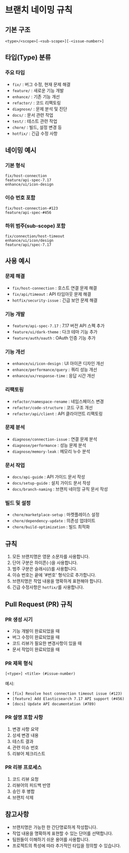 # 브랜치 네이밍 규칙

## 기본 구조
```
<type>/<scope>[-<sub-scope>][-<issue-number>]
```

## 타입(Type) 분류

### 주요 타입
- `fix/` : 버그 수정, 현재 문제 해결
- `feature/` : 새로운 기능 개발
- `enhance/` : 기존 기능 개선
- `refactor/` : 코드 리팩토링
- `diagnose/` : 문제 분석 및 진단
- `docs/` : 문서 관련 작업
- `test/` : 테스트 관련 작업
- `chore/` : 빌드, 설정 변경 등
- `hotfix/` : 긴급 수정 사항

## 네이밍 예시

### 기본 형식
```
fix/host-connection
feature/api-spec-7.17
enhance/ui/icon-design
```

### 이슈 번호 포함
```
fix/host-connection-#123
feature/api-spec-#456
```

### 하위 범주(sub-scope) 포함
```
fix/connection/host-timeout
enhance/ui/icon/design
feature/api/spec-7.17
```

## 사용 예시

### 문제 해결
- `fix/host-connection` : 호스트 연결 문제 해결
- `fix/api/timeout` : API 타임아웃 문제 해결
- `hotfix/security-issue` : 긴급 보안 문제 해결

### 기능 개발
- `feature/api-spec-7.17` : 7.17 버전 API 스펙 추가
- `feature/ui/dark-theme` : 다크 테마 기능 추가
- `feature/auth/oauth` : OAuth 인증 기능 추가

### 기능 개선
- `enhance/ui/icon-design` : UI 아이콘 디자인 개선
- `enhance/performance/query` : 쿼리 성능 개선
- `enhance/ux/response-time` : 응답 시간 개선

### 리팩토링
- `refactor/namespace-rename` : 네임스페이스 변경
- `refactor/code-structure` : 코드 구조 개선
- `refactor/api/client` : API 클라이언트 리팩토링

### 문제 분석
- `diagnose/connection-issue` : 연결 문제 분석
- `diagnose/performance` : 성능 문제 분석
- `diagnose/memory-leak` : 메모리 누수 분석

### 문서 작업
- `docs/api-guide` : API 가이드 문서 작성
- `docs/setup-guide` : 설치 가이드 문서 작성
- `docs/branch-naming` : 브랜치 네이밍 규칙 문서 작성

### 빌드 및 설정
- `chore/marketplace-setup` : 마켓플레이스 설정
- `chore/dependency-update` : 의존성 업데이트
- `chore/build-optimization` : 빌드 최적화

## 규칙
1. 모든 브랜치명은 영문 소문자를 사용합니다.
2. 단어 구분은 하이픈(-)을 사용합니다.
3. 범주 구분은 슬래시(/)를 사용합니다.
4. 이슈 번호는 끝에 '#번호' 형식으로 추가합니다.
5. 브랜치명은 작업 내용을 명확하게 표현해야 합니다.
6. 긴급 수정사항은 `hotfix/`를 사용합니다.

## Pull Request (PR) 규칙

### PR 생성 시기
- 기능 개발이 완료되었을 때
- 버그 수정이 완료되었을 때
- 코드 리뷰가 필요한 변경사항이 있을 때
- 문서 작업이 완료되었을 때

### PR 제목 형식
```
[<type>] <title> (#issue-number)
```

예시:
- `[fix] Resolve host connection timeout issue (#123)`
- `[feature] Add Elasticsearch 7.17 API support (#456)`
- `[docs] Update API documentation (#789)`

### PR 설명 포함 사항
1. 변경 사항 요약
2. 상세 변경 내용
3. 테스트 결과
4. 관련 이슈 번호
5. 리뷰어 체크리스트

### PR 리뷰 프로세스
1. 코드 리뷰 요청
2. 리뷰어의 피드백 반영
3. 승인 후 병합
4. 브랜치 삭제

## 참고사항
- 브랜치명은 가능한 한 간단명료하게 작성합니다.
- 작업 내용을 명확하게 표현할 수 있는 단어를 선택합니다.
- 팀원들이 이해하기 쉬운 용어를 사용합니다.
- 프로젝트의 특성에 따라 추가적인 타입을 정의할 수 있습니다. 